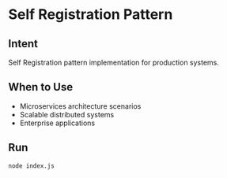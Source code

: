 # Self Registration Pattern

## Intent
Self Registration pattern implementation for production systems.

## When to Use
- Microservices architecture scenarios
- Scalable distributed systems
- Enterprise applications

## Run
```bash
node index.js
```
